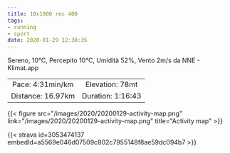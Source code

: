 ```yaml
---
title: 10x1000 rec 400
tags:
- running
- sport
date: 2020-01-29 12:38:35
---
```

Sereno, 10°C, Percepito 10°C, Umidità 52%, Vento 2m/s da NNE - Klimat.app

| | |
| :-: | :-: |
| Pace: 4:31min/km | Elevation: 78mt |
| Distance: 16.97km | Duration: 1:16:43 |



{{< figure src="/images/2020/20200129-activity-map.png" link="/images/2020/20200129-activity-map.png" title="Activity map" >}}


{{< strava id=3053474137 embedId=a5569e046d07509c802c7955148f8ae59dc094b7 >}}
